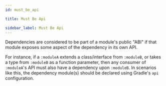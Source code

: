 ```yaml
---
id: must_be_api

title: Must Be Api

sidebar_label: Must Be Api
---
```


Dependencies are considered to be part of a module's public "ABI" if that module exposes some aspect
of the dependency in its own API.

For instance, if a `:moduleA` extends a class/interface from `:moduleB`, or takes a type
from `:moduleB` as a function parameter, then any consumer of `:moduleA`'s API must also have a
dependency upon `:moduleB`. In scenarios like this, the dependency module(s) should be declared
using Gradle's `api` configuration.
